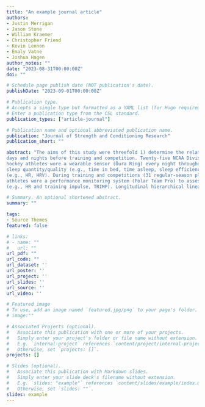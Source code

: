 ```yaml
---
title: "An example journal article"
authors:
- Justin Merrigan
- Jason Stone
- William Kraemer
- Christopher Friend
- Kevin Lennon
- Emaly Vatne
- Joshua Hagen
author_notes: ""
date: "2023-08-31T00:00:00Z"
doi: ""

# Schedule page publish date (NOT publication's date).
publishDate: "2023-09-01T00:00:00Z"

# Publication type.
# Accepts a single type but formatted as a YAML list (for Hugo requirements).
# Enter a publication type from the CSL standard.
publication_types: ["article-journal"]

# Publication name and optional abbreviated publication name.
publication: "Journal of Strength and Conditioning Research"
publication_short: ""

abstract: "The aims of this study were threefold 1) determine the relationship of daily physical demands on that night’s sleep and physiological recovery via nocturnal heart rate (HR) and heart rate variability (HRV); 2) evaluate changes in weekly sleep patterns and nocturnal HR and HRV over the course of a competitive season in NCAA women’s ice hockey; 3) determine overall differences between
days and nights before training and competition. Twenty-five NCAA Division I women’s ice
hockey athletes wore a wearable sensor (Ōura Ring) every night throughout the season to monitor
sleep quantity/quality (e.g., time in bed, time asleep, sleep efficiency) and nocturnal physiology
(e.g., HR, HRV). During training and competitions (31 regular-season plus 7 post-season games),
athletes wore a performance monitoring system (Polar Team Pro) to assess workload demands
(e.g., HR and training impulse, TRIMP). Longitudinal hierarchical linear regression models and correlations were used to assess the relationship between daily physical demands and nocturnal physiology and sleep metrics, as well as weekly trends over time. Analyses of variance and T-tests were used to evaluate the differences across season blocks and positional groups, as well as between competition and training (p ≤ 0.05). As daytime TRIMP, Time > 80% of HRmax, and average HR increased, nocturnal HRV decreased and nocturnal HR increased. As daily workload metrics increased, Sleep Duration, Sleep Score, and Readiness Score decreased that night. Across the season, athletes experienced autonomic imbalance (lower HRV), but exhibited longer sleep durations. Training Distance, Duration, Time Above 80% Max HR, Average HR, and TRIMP revealed negative slopes across weeks in the competitive season, while competitions noted positive slopes (increases) for Total Distance, Duration, and TRIMP. There were also differences across positions and season blocks when evaluating these data at the mesocycle level. Lastly, no differences existed in nocturnal physiology before game days whereas sleep durations were significantly longer on nights before competitions compared to training nights. Competitions, on average, resulted in greater physiological demands. Autonomic Nervous System (ANS) states of the athletes decreased as the season progressed, likely due to accumulated demands of competitions that increased over time into post-season tournaments. We speculate that the increased focus on sleep hygiene, as evidenced by the increase in sleep over the season, may have served as a recovery aid to limit the magnitude of ANS disruption and increased preparedness prior to competitions as the season progressed. "

# Summary. An optional shortened abstract.
summary: ""

tags:
- Source Themes
featured: false

# links:
# - name: ""
#   url: ""
url_pdf: ""
url_code: ""
url_dataset: ''
url_poster: ''
url_project: ''
url_slides: ''
url_source: ''
url_video: ''

# Featured image
# To use, add an image named `featured.jpg/png` to your page's folder. 
# image:""

# Associated Projects (optional).
#   Associate this publication with one or more of your projects.
#   Simply enter your project's folder or file name without extension.
#   E.g. `internal-project` references `content/project/internal-project/index.md`.
#   Otherwise, set `projects: []`.
projects: []

# Slides (optional).
#   Associate this publication with Markdown slides.
#   Simply enter your slide deck's filename without extension.
#   E.g. `slides: "example"` references `content/slides/example/index.md`.
#   Otherwise, set `slides: ""`.
slides: example
---
```


